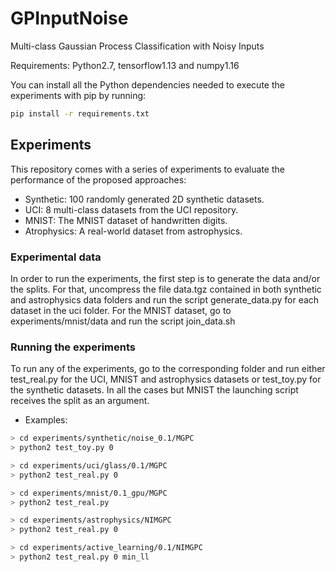 # GPInputNoise

Multi-class Gaussian Process Classification with Noisy Inputs

Requirements: Python2.7, tensorflow1.13 and numpy1.16

You can install all the Python dependencies needed to execute the experiments with pip by running:

``` bash
pip install -r requirements.txt

```

## Experiments

This repository comes with a series of experiments to evaluate the performance of the proposed approaches:
 * Synthetic: 100 randomly generated 2D synthetic datasets.
 * UCI: 8 multi-class datasets from the UCI repository.
 * MNIST: The MNIST dataset of handwritten digits.
 * Atrophysics: A real-world dataset from astrophysics.

### Experimental data

In order to run the experiments, the first step is to generate the data and/or the splits. For that, uncompress the file data.tgz contained in both synthetic and astrophysics data folders and run the script generate_data.py for each dataset in the uci folder. For the MNIST dataset, go to experiments/mnist/data and run the script join_data.sh

### Running the experiments

To run any of the experiments, go to the corresponding folder and run either test_real.py for the UCI, MNIST and astrophysics datasets or test_toy.py for the synthetic datasets. In all the cases but MNIST the launching script receives the split as an argument.

- Examples:

```bash
> cd experiments/synthetic/noise_0.1/MGPC
> python2 test_toy.py 0
```

```bash
> cd experiments/uci/glass/0.1/MGPC
> python2 test_real.py 0
```

```bash
> cd experiments/mnist/0.1_gpu/MGPC
> python2 test_real.py
```

```bash
> cd experiments/astrophysics/NIMGPC
> python2 test_real.py 0
```

```bash
> cd experiments/active_learning/0.1/NIMGPC
> python2 test_real.py 0 min_ll
```
